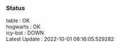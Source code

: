 ### Status


table : OK  
hogwarts : OK  
icy-bot : DOWN  
Latest Update : 2022-10-01 08:16:05.529282

